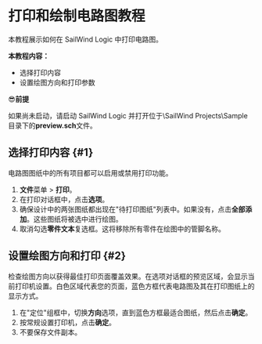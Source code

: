 # 打印和绘制电路图教程
本教程展示如何在 SailWind Logic 中打印电路图。

**本教程内容：**

- 选择打印内容
- 设置绘图方向和打印参数

😎**前提**

如果尚未启动，请启动 SailWind Logic 并打开位于\SailWind Projects\Sample 目录下的**preview.sch**文件。

## 选择打印内容 \{#1}
电路图图纸中的所有项目都可以启用或禁用打印功能。

1. **文件**菜单 > **打印**。
2. 在打印对话框中，点击**选项**。
3. 确保设计中的两张图纸都出现在"待打印图纸"列表中。如果没有，点击**全部添加**。这些图纸将被选中进行绘图。
4. 取消勾选**零件文本**复选框。这将移除所有零件在绘图中的管脚名称。

## 设置绘图方向和打印 \{#2}
检查绘图方向以获得最佳打印页面覆盖效果。在选项对话框的预览区域，会显示当前打印机设置。白色区域代表您的页面，蓝色方框代表电路图及其在打印图纸上的显示方式。

1. 在"定位"组框中，切换**方向**选项，直到蓝色方框最适合图纸，然后点击**确定**。
2. 按常规设置打印机，点击**确定**。
3. 不要保存文件副本。